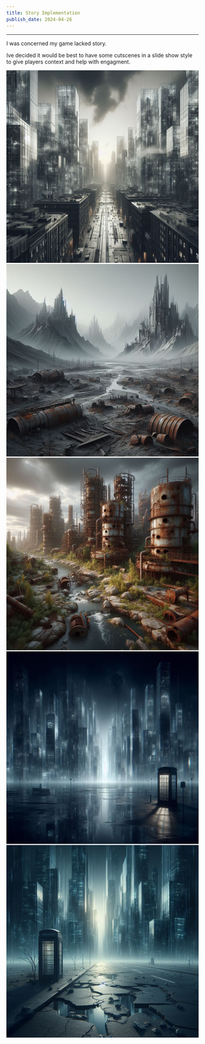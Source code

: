 ```yaml
---
title: Story Implementation
publish_date: 2024-04-26
---
```



***
I was concerned my game lacked story.

Ive decided it would be best to have some cutscenes in a slide show style to give players context and help with engagment.


![Photo N/A](../img/Designer(2).png)
<br>
![Photo N/A](../img/Designer(3).png)
<br>
![Photo N/A](../img/Designer(4).png)
<br>
![Photo N/A](../img/Designer(5).png)
<br>
![Photo N/A](../img/Designer(6).png)
<br>